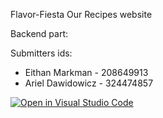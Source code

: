 Flavor-Fiesta 
Our Recipes website

Backend part:

Submitters ids:
  * Eithan Markman - 208649913
  * Ariel Dawidowicz - 324474857

[![Open in Visual Studio Code](https://classroom.github.com/assets/open-in-vscode-718a45dd9cf7e7f842a935f5ebbe5719a5e09af4491e668f4dbf3b35d5cca122.svg)](https://classroom.github.com/online_ide?assignment_repo_id=11183662&assignment_repo_type=AssignmentRepo)

